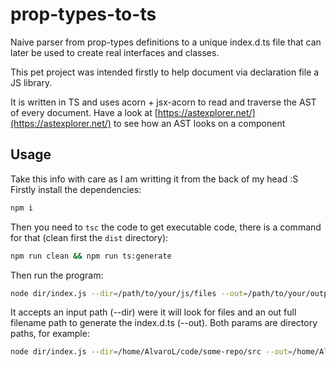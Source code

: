 # prop-types-to-ts

Naive parser from prop-types definitions to a unique index.d.ts file that can later be used to create real interfaces and classes.

This pet project was intended firstly to help document via declaration file a JS library.

It is written in TS and uses acorn + jsx-acorn to read and traverse the AST of every document.
Have a look at [https://astexplorer.net/](https://astexplorer.net/) to see how an AST looks on a component


## Usage


Take this info with care as I am writting it from the back of my head :S
Firstly install the dependencies:
```sh
npm i
```
Then you need to `tsc` the code to get executable code, there is a command for that (clean first the `dist` directory):
```sh
npm run clean && npm run ts:generate
```

Then run the program:
```sh
node dir/index.js --dir=/path/to/your/js/files --out=/path/to/your/output/dir
```

It accepts an input path (--dir) were it will look for files and an out full filename path to generate the index.d.ts (--out). Both params are directory paths, for example:
```sh
node dir/index.js --dir=/home/AlvaroL/code/some-repo/src --out=/home/AlvaroL/tmp/some-repo-declaration
```
